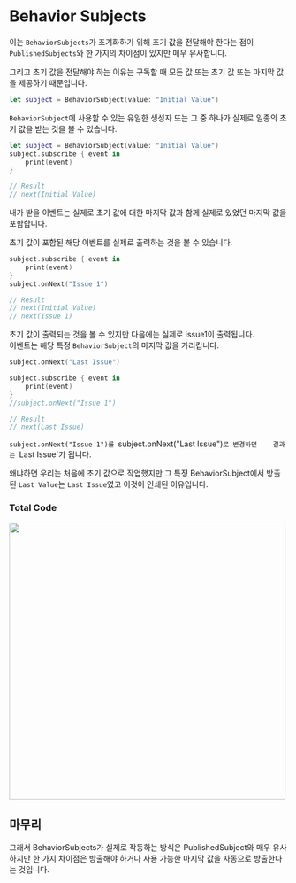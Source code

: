 # Behavior Subjects

이는 `BehaviorSubjects`가 초기화하기 위해 초기 값을 전달해야 한다는 점이 `PublishedSubjects`와 한 가지의 차이점이 있지만 매우 유사합니다.

그리고 초기 값을 전달해야 하는 이유는 구독할 때 모든 값 또는 초기 값 또는 마지막 값을 제공하기 때문입니다.

```Swift
let subject = BehaviorSubject(value: "Initial Value")
```
`BehaviorSubject`에 사용할 수 있는 유일한 생성자 또는 그 중 하나가 실제로 일종의 초기 값을 받는 것을 볼 수 있습니다.

```Swift
let subject = BehaviorSubject(value: "Initial Value")
subject.subscribe { event in 
    print(event)
}

// Result
// next(Initial Value)
```
내가 받을 이벤트는 실제로 초기 값에 대한 마지막 값과 함께 실제로 있었던 마지막 값을 포함합니다.

초기 값이 포함된 해당 이벤트를 실제로 출력하는 것을 볼 수 있습니다.

```Swift
subject.subscribe { event in 
    print(event)
}
subject.onNext("Issue 1")

// Result
// next(Initial Value)
// next(Issue 1)
```
초기 값이 출력되는 것을 볼 수 있지만 다음에는 실제로 issue1이 출력됩니다.   
이벤트는 해당 특정 `BehaviorSubject`의 마지막 값을 가리킵니다.   

```Swift
subject.onNext("Last Issue")

subject.subscribe { event in 
    print(event)
}
//subject.onNext("Issue 1")

// Result
// next(Last Issue)
```
`subject.onNext("Issue 1")를 `subject.onNext("Last Issue")`로 변경하면   
결과는 `Last Issue`가 됩니다.   

왜냐하면 우리는 처음에 초기 값으로 작업했지만 그 특정 BehaviorSubject에서 방출된 `Last Value`는 `Last Issue`였고 이것이 인쇄된 이유입니다.

### Total Code
<img src = "https://user-images.githubusercontent.com/92699723/197027561-c5e03a51-ac53-4ec7-a583-5439dd1486bd.png" width="500" height="500" >

## 마무리
그래서 BehaviorSubjects가 실제로 작동하는 방식은 PublishedSubject와 매우 유사하지만 한 가지 차이점은 방출해야 하거나 사용 가능한 마지막 값을 자동으로 방출한다는 것입니다.